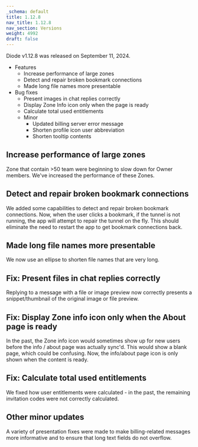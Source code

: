 ```yaml
---
_schema: default
title: 1.12.8
nav_title: 1.12.8
nav_section: Versions
weight: 4992
draft: false
---
```

Diode v1.12.8 was released on September 11, 2024.

* Features
  * Increase performance of large zones
  * Detect and repair broken bookmark connections
  * Made long file names more presentable
* Bug fixes
  * Present images in chat replies correctly
  * Display Zone Info icon only when the page is ready
  * Calculate total used entitlements
  * Minor
    * Updated billing server error message
    * Shorten profile icon user abbreviation
    * Shorten tooltip contents

## Increase performance of large zones

Zone that contain &gt;50 team were beginning to slow down for Owner members.  We've increased the performance of these Zones.

## Detect and repair broken bookmark connections

We added some capabilities to detect and repair broken bookmark connections.  Now, when the user clicks a bookmark, if the tunnel is not running, the app will attempt to repair the tunnel on the fly.  This should eliminate the need to restart the app to get bookmark connections back.

## Made long file names more presentable

We now use an ellipse to shorten file names that are very long.

## Fix: Present files in chat replies correctly

Replying to a message with a file or image preview now correctly presents a snippet/thumbnail of the original image or file preview.

## Fix: Display Zone info icon only when the About page is ready

In the past, the Zone info icon would sometimes show up for new users before the info / about page was actually sync'd.  This would show a blank page, which could be confusing.  Now, the info/about page icon is only shown when the content is ready.

## Fix: Calculate total used entitlements

We fixed how user entitlements were calculated - in the past, the remaining invitation codes were not correctly calculated.

## Other minor updates

A variety of presentation fixes were made to make billing-related messages more informative and to ensure that long text fields do not overflow.